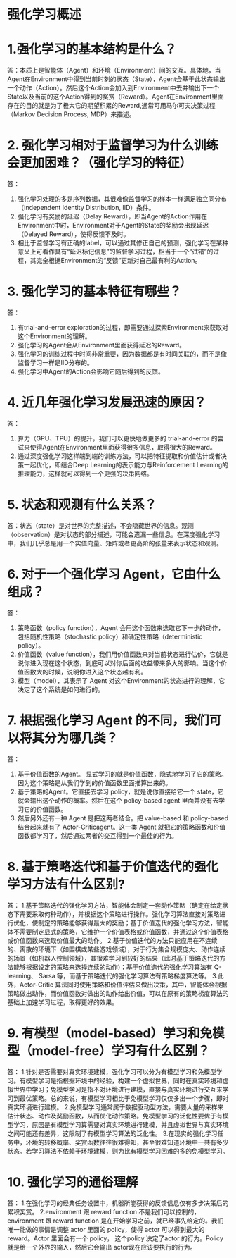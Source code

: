 # 强化学习概述
# 1.强化学习的基本结构是什么？
答：本质上是智能体（Agent）和环境（Environment）间的交互。具体地，当Agent在Environment中得到当前时刻的状态（State），Agent会基于此状态输出一个动作（Action）。然后这个Action会加入到Environment中去并输出下一个State以及当前的这个Action得到的奖赏（Reward）。Agent在Environment里面存在的目的就是为了极大它的期望积累的Reward,通常可用马尔可夫决策过程（Markov Decision Process, MDP）来描述。
# 2. 强化学习相对于监督学习为什么训练会更加困难？（强化学习的特征）
答：
  1. 强化学习处理的多是序列数据，其很难像监督学习的样本一样满足独立同分布（Independent Identity Distribution, IID）条件。
  2. 强化学习有奖励的延迟（Delay Reward），即当Agent的Action作用在Environment中时，Environment对于Agent的State的奖励会出现延迟（Delayed Reward），使得反馈不及时。
  3. 相比于监督学习有正确的label，可以通过其修正自己的预测，强化学习在某种意义上可看作具有“延迟标记信息”的监督学习过程，相当于一个“试错”的过程，其完全根据Environment的“反馈”更新对自己最有利的Action。
# 3. 强化学习的基本特征有哪些？
答：
  1. 有trial-and-error exploration的过程，即需要通过探索Environment来获取对这个Environment的理解。
  2. 强化学习的Agent会从Environment里面获得延迟的Reward。
  3. 强化学习的训练过程中时间非常重要，因为数据都是有时间关联的，而不是像监督学习一样是IID分布的。
  4. 强化学习中Agent的Action会影响它随后得到的反馈。
# 4. 近几年强化学习发展迅速的原因？
答：
  1. 算力（GPU、TPU）的提升，我们可以更快地做更多的 trial-and-error 的尝试来使得Agent在Environment里面获得很多信息，取得很大的Reward。
  2. 通过深度强化学习这样端到端的训练方法，可以把特征提取和价值估计或者决策一起优化，即结合Deep Learning的表示能力与Reinforcement Learning的推理能力，这样就可以得到一个更强的决策网络。
# 5. 状态和观测有什么关系？
答：状态（state）是对世界的完整描述，不会隐藏世界的信息。观测（observation）是对状态的部分描述，可能会遗漏一些信息。在深度强化学习中，我们几乎总是用一个实值向量、矩阵或者更高阶的张量来表示状态和观测。
# 6. 对于一个强化学习 Agent，它由什么组成？
答：
  1. 策略函数（policy function），Agent 会用这个函数来选取它下一步的动作，包括随机性策略（stochastic policy）和确定性策略（deterministic policy）。
  2. 价值函数（value function），我们用价值函数来对当前状态进行估价，它就是说你进入现在这个状态，到底可以对你后面的收益带来多大的影响。当这个价值函数大的时候，说明你进入这个状态越有利。
  3. 模型（model），其表示了 Agent 对这个Environment的状态进行的理解，它决定了这个系统是如何进行的。
# 7. 根据强化学习 Agent 的不同，我们可以将其分为哪几类？
答：
  1. 基于价值函数的Agent。 显式学习的就是价值函数，隐式地学习了它的策略。因为这个策略是从我们学到的价值函数里面推算出来的。
  2. 基于策略的Agent。它直接去学习 policy，就是说你直接给它一个 state，它就会输出这个动作的概率。然后在这个 policy-based agent 里面并没有去学习它的价值函数。
  3. 然后另外还有一种 Agent 是把这两者结合。把 value-based 和 policy-based 结合起来就有了 Actor-Criticagent。这一类 Agent 就把它的策略函数和价值函数都学习了，然后通过两者的交互得到一个最佳的行为。
# 8. 基于策略迭代和基于价值迭代的强化学习方法有什么区别?
答：
  1.基于策略迭代的强化学习方法，智能体会制定一套动作策略（确定在给定状态下需要采取何种动作），并根据这个策略进行操作。强化学习算法直接对策略进行优化，使制定的策略能够获得最大的奖励；基于价值迭代的强化学习方法，智能体不需要制定显式的策略，它维护一个价值表格或价值函数，并通过这个价值表格或价值函数来选取价值最大的动作。
  2.基于价值迭代的方法只能应用在不连续的、离散的环境下（如围棋或某些游戏领域），对于行为集合规模庞大、动作连续的场景（如机器人控制领域），其很难学习到较好的结果（此时基于策略迭代的方法能够根据设定的策略来选择连续的动作)；基于价值迭代的强化学习算法有 Q-learning、 Sarsa 等，而基于策略迭代的强化学习算法有策略梯度算法等。
  3.此外，Actor-Critic 算法同时使用策略和价值评估来做出决策，其中，智能体会根据策略做出动作，而价值函数对做出的动作给出价值，可以在原有的策略梯度算法的基础上加速学习过程，取得更好的效果。
# 9. 有模型（model-based）学习和免模型（model-free）学习有什么区别？
答：
  1.针对是否需要对真实环境建模，强化学习可以分为有模型学习和免模型学习。有模型学习是指根据环境中的经验，构建一个虚拟世界，同时在真实环境和虚拟世界中学习；免模型学习是指不对环境进行建模，直接与真实环境进行交互来学习到最优策略。总的来说，有模型学习相比于免模型学习仅仅多出一个步骤，即对真实环境进行建模。
  2.免模型学习通常属于数据驱动型方法，需要大量的采样来估计状态、动作及奖励函数，从而优化动作策略。免模型学习的泛化性要优于有模型学习，原因是有模型学习算需要对真实环境进行建模，并且虚拟世界与真实环境之间可能还有差异，这限制了有模型学习算法的泛化性。
  3.在现实的强化学习任务中，环境的转移概率、奖赏函数往往很难得知，甚至很难知道环境中一共有多少状态。若学习算法不依赖于环境建模，则为比有模型学习困难的多的免模型学习。
# 10. 强化学习的通俗理解
答：
  1.在强化学习的经典任务设置中，机器所能获得的反馈信息仅有多步决策后的累积奖赏。
  2.environment 跟 reward function 不是我们可以控制的，environment 跟 reward function 是在开始学习之前，就已经事先给定的。我们唯一能做的事情是调整 actor 里面的 policy，使得 actor 可以得到最大的 reward。Actor 里面会有一个 policy， 这个policy 决定了actor 的行为。Policy 就是给一个外界的输入，然后它会输出 actor现在应该要执行的行为。
